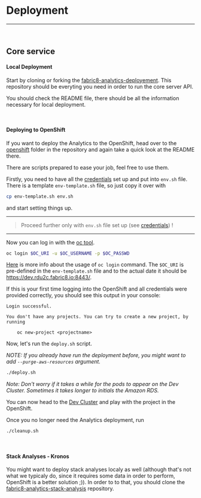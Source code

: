 # Deployment
---

<br>

## Core service

#### Local Deployment

Start by cloning or forking the [fabric8-analytics-deployement](https://github.com/fabric8-analytics/fabric8-analytics-deployment). This repository should be everyting you need in order to run the core server API.

 You should check the README file, there should be all the information necessary for local deployment.

<br>

#### Deploying to OpenShift

 If you want to deploy the Analytics to the OpenShift, head over to the [openshift](https://github.com/fabric8-analytics/fabric8-analytics-deployment/tree/master/openshift) folder in the repository and again take a quick look at the README there.

 There are scripts prepared to ease your job, feel free to use them.

 Firstly, you need to have all the [credentials](/resources/credentials) set up and put into `env.sh` file. There is a template `env-template.sh` file, so just copy it over with

 ```bash
 cp env-template.sh env.sh
 ```

 and start setting things up.

---

 > Proceed further only with `env.sh` file set up (see [credentials](/resources/credentials)) !

---

Now you can log in with the [oc tool](https://www.openshift.org/download.html).

```bash
oc login $OC_URI -u $OC_USERNAME -p $OC_PASSWD
```

[Here](https://docs.openshift.com/enterprise/3.2/cli_reference/get_started_cli.html#basic-setup-and-login) is more info about the usage of `oc login` command.
The `$OC_URI` is pre-defined in the `env-template.sh` file and to the actual date it should be https://dev.rdu2c.fabric8.io:8443/.


If this is your first time logging into the OpenShift and all credentials were provided correctly, you should see this output in your console:

```
Login successful.            

You don't have any projects. You can try to create a new project, by running

    oc new-project <projectname>                           

```

Now, let's run the `deploy.sh` script.

*NOTE: If you already have run the deployment before, you might want to add `--purge-aws-resources` argument.*

```bash
./deploy.sh
```
*Note: Don't worry if it takes a while for the pods to appear on the Dev Cluster. Sometimes it takes longer to initials the Amazon RDS.*

You can now head to the [Dev Cluster](https://dev.rdu2c.fabric8.io:8443/) and play with the project in the OpenShift.

Once you no longer need the Analytics deployment, run

```bash
./cleanup.sh
```

<br>

#### Stack Analyses - Kronos

 You might want to deploy stack analyses localy as well (although that's not what we typicaly do, since it requires some data in order to perform, OpenShift is a better solution ;)).
 In order to to that, you should clone the [fabric8-analytics-stack-analysis](https://github.com/fabric8-analytics/fabric8-analytics-stack-analysis) repository.
